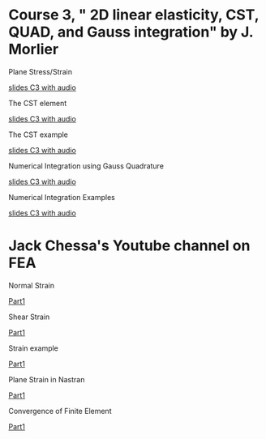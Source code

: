 # Course 3, " 2D linear elasticity, CST, QUAD, and Gauss integration" by J. Morlier

Plane Stress/Strain

[slides C3 with audio](https://app.amanote.com/note-taking/document/5d29aed1-cdb2-40fb-9464-f755938f2b9d)

The CST element

[slides C3 with audio](https://app.amanote.com/note-taking/document/99d2410b-73d8-406c-9497-e783babdbeeb)

The CST example

[slides C3 with audio](https://app.amanote.com/note-taking/document/99d2410b-73d8-406c-9497-e783babdbeeb)



Numerical Integration using Gauss Quadrature

[slides C3 with audio](https://app.amanote.com/note-taking/document/885120a1-ee61-4377-a456-2a1359cd18c3)

Numerical Integration Examples

[slides C3 with audio](https://app.amanote.com/note-taking/document/eb21f9ae-fc9f-4eb7-b97a-500de4a76dd6)




# Jack Chessa's Youtube channel on FEA

Normal Strain 

[Part1](https://www.youtube.com/watch?v=HU2o7K020qA&list=PL3A7B78F0E428DF72&index=7)

Shear Strain 

[Part1](https://www.youtube.com/watch?v=HU2o7K020qA&list=PL3A7B78F0E428DF72&index=8)

Strain example

[Part1](https://www.youtube.com/watch?v=p8GFOLSB5UU&list=PL3A7B78F0E428DF72&index=9)


Plane Strain in Nastran

[Part1](https://www.youtube.com/watch?v=KBh53LCfKDw&list=PL3A7B78F0E428DF72&index=21)


Convergence of Finite Element 

[Part1](https://www.youtube.com/watch?v=YRJ0c8uO8iU&list=PL3A7B78F0E428DF72&index=24)
